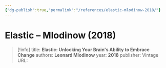 ```yaml
---
{"dg-publish":true,"permalink":"/references/elastic-mlodinow-2018/"}
---
```



# Elastic – Mlodinow (2018)

> [!info]
> title: **Elastic: Unlocking Your Brain's Ability to Embrace Change**
> authors: **Leonard Mlodinow**
> year: **2018**
> publisher: Vintage
> URL: 


